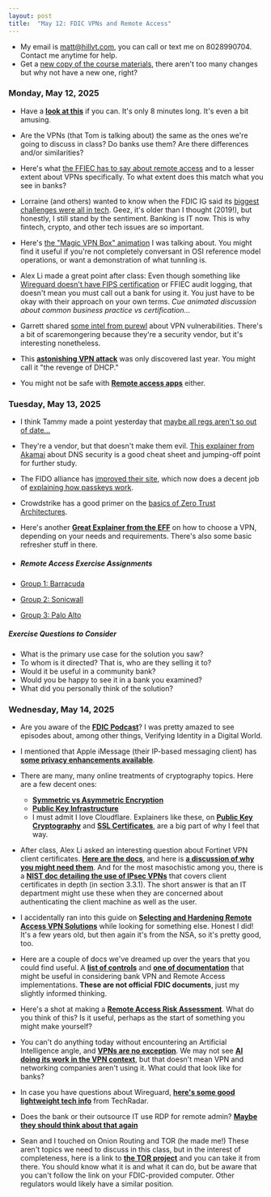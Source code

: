 ```yaml
---
layout: post
title:  "May 12: FDIC VPNs and Remote Access"
---
```


- My email is matt@hillvt.com, you can call or text me on 8028990704. Contact me anytime for help.
- Get a [new copy of the course materials](http://class.hillvt.com/assets/FDIC-VPNRA-20250418.pptx), there aren't too many changes but why not have a new one, right?

### Monday, May 12, 2025
- Have a [**look at this**](https://www.youtube.com/watch?v=WVDQEoe6ZWY) if you can. It's only 8 minutes long. It's even a bit amusing.
  
- Are the VPNs (that Tom is talking about) the same as the ones we're going to discuss in class? Do banks use them? Are there differences and/or similarities?
  
- Here's what [the FFIEC has to say about remote access](https://ithandbook.ffiec.gov/it-booklets/information-security/ii-information-security-program-management/iic-risk-mitigation/iic15-logical-security/iic15-c-remote-access/) and to a lesser extent about VPNs specifically. To what extent does this match what you see in banks?

- Lorraine (and others) wanted to know when the FDIC IG said its [biggest challenges were all in tech](https://www.nextgov.com/cybersecurity/2019/02/fdics-top-3-challenges-are-all-tech-related/154972/). Geez, it's older than I thought (2019!), but honestly, I still stand by the sentiment. Banking is IT now. This is why fintech, crypto, and other tech issues are so important.

- Here's [the "Magic VPN Box" animation](https://boingit.com/fdic/fdic-vpn/MagicVPNs.mp4) I was talking about. You might find it useful if you're not completely conversant in OSI reference model operations, or want a demonstration of what tunnling is.

- Alex Li made a great point after class: Even though something like [Wireguard doesn't have FIPS certification](https://csrc.nist.gov/projects/cryptographic-module-validation-program/validated-modules/search) or FFIEC audit logging, that doesn't mean you must call out a bank for using it. You just have to be okay with their approach on your own terms. <em>Cue animated discussion about common business practice vs certification...</em>

- Garrett shared [some intel from purewl](https://www.purewl.com/vpn-vulnerabilities-you-should-know-about/) about VPN vulnerabilities. There's a bit of scaremongering because they're a security vendor, but it's interesting nonetheless.

- This [**astonishing VPN attack**](https://arstechnica.com/security/2024/05/novel-attack-against-virtually-all-vpn-apps-neuters-their-entire-purpose/) was only discovered last year. You might call it "the revenge of DHCP."

- You might not be safe with [**Remote access apps**](https://www.theregister.com/2024/06/28/teamviewer_network_breach/?td=keepreading) either.
  
### Tuesday, May 13, 2025

- I think Tammy made a point yesterday that [maybe all regs aren't so out of date...](https://www.ftc.gov/business-guidance/blog/2024/05/safeguards-rule-notification-requirement-now-effect)
  
- They're a vendor, but that doesn't make them evil. [This explainer from Akamai](https://www.akamai.com/glossary/what-is-dns-security) about DNS security is a good cheat sheet and jumping-off point for further study.

- The FIDO alliance has [improved their site](https://fidoalliance.org/), which now does a decent job of [explaining how passkeys work](https://fidoalliance.org/fido2/).

- Crowdstrike has a good primer on the [basics of Zero Trust Architectures](https://www.crowdstrike.com/en-us/cybersecurity-101/zero-trust-security/).

- Here's another [**Great Explainer from the EFF**](https://ssd.eff.org/module/choosing-vpn-thats-right-you) on how to choose a VPN, depending on your needs and requirements. There's also some basic refresher stuff in there.

- ##### Remote Access Exercise Assignments

- [Group 1: Barracuda](https://www.barracuda.com/products/network-protection/secureedge/zero-trust-access)
- [Group 2: Sonicwall](https://www.sonicwall.com/products/remote-access/)
- [Group 3: Palo Alto](https://www.paloaltonetworks.com/sase/globalprotect)
  
##### Exercise Questions to Consider

- What is the primary use case for the solution you saw?
- To whom is it directed? That is, who are they selling it to?
- Would it be useful in a community bank?
- Would you be happy to see it in a bank you examined?
- What did you personally think of the solution?

### Wednesday, May 14, 2025

- Are you aware of the [**FDIC Podcast**](https://creators.spotify.com/pod/profile/fdic/episodes/Verifying-Identity-in-a-Digital-World-e1crru9)? I was pretty amazed to see episodes about, among other things, Verifying Identity in a Digital World.

- I mentioned that Apple iMessage (their IP-based messaging client) has [**some privacy enhancements available**](https://www.wired.com/story/how-apple-advanced-data-protection-works-and-how-to-turn-it-on/).

- There are many, many online treatments of cryptography topics. Here are a few decent ones:
  - [**Symmetric vs Asymmetric Encryption**](https://www.techrepublic.com/article/asymmetric-vs-symmetric-encryption/)
  - [**Public Key Infrastructure**](https://www.fortinet.com/resources/cyberglossary/public-key-infrastructure)
  - I must admit I love Cloudflare. Explainers like these, on [**Public Key Cryptography**](https://www.cloudflare.com/learning/ssl/how-does-public-key-encryption-work/) and [**SSL Certificates**](https://www.cloudflare.com/learning/ssl/what-is-an-ssl-certificate/), are a big part of why I feel that way.



- After class, Alex Li asked an interesting question about Fortinet VPN client certificates. [**Here are the docs**](https://docs.fortinet.com/document/fortigate/7.4.2/administration-guide/266506/ssl-vpn-with-certificate-authentication), and here is [**a discussion of why you might need them**](https://stackoverflow.com/questions/2164397/why-should-i-authenticate-a-client-using-a-certificate). And for the most masochistic among you, there is a [**NIST doc detailing the use of IPsec VPNs**](https://chatgpt.com/c/6823de41-2e28-8002-91ea-97f1432fc680) that covers client certificates in depth (in section 3.3.1). The short answer is that an IT department might use these when they are concerned about authenticating the client machine as well as the user.

- I accidentally ran into this guide on [**Selecting and Hardening Remote Access VPN Solutions**](https://media.defense.gov/2021/Sep/28/2002863184/-1/-1/0/CSI_SELECTING-HARDENING-REMOTE-ACCESS-VPNS-20210928.PDF) while looking for something else. Honest I did! It's a few years old, but then again it's from the NSA, so it's pretty good, too.

- Here are a couple of docs we've dreamed up over the years that you could find useful. A [**list of controls**](https://class.hillvt.com/assets/VPNRA-Controls.docx) and [**one of documentation**](https://class.hillvt.com/assets/VPNRA-Docs.docx) that might be useful in considering bank VPN and Remote Access implementations. **These are not official FDIC documents**, just my slightly informed thinking.

- Here's a shot at making a [**Remote Access Risk Assessment**](http://class.hillvt.com/assets/Remote_Access_Risk_Assessment.pdf). What do you think of this? Is it useful, perhaps as the start of something you might make yourself?

- You can't do anything today without encountering an Artificial Intelligence angle, and [**VPNs are no exception**](https://medium.com/@44dying/the-impact-of-ai-on-vpn-security-predictive-threat-detection-and-response-d371a34c71c0). We may not see [**AI doing its work in the VPN context**](https://www.makeuseof.com/how-does-ai-work-in-vpns/), but that doesn't mean VPN and networking companies aren't using it. What could that look like for banks?

- In case you have questions about Wireguard, [**here's some good lightweight tech info**](https://www.techradar.com/vpn/what-is-wireguard) from TechRadar.

- Does the bank or their outsource IT use RDP for remote admin? [**Maybe they should think about that again**](https://news.sophos.com/en-us/2024/03/20/remote-desktop-protocol-the-series/)

- Sean and I touched on Onion Routing and TOR (he made me!) These aren't topics we need to discuss in this class, but in the interest of completeness, here is a link to [**the TOR project**](https://www.torproject.org/) and you can take it from there. You should know what it is and what it can do, but be aware that you can't follow the link on your FDIC-provided computer. Other regulators would likely have a similar position.

